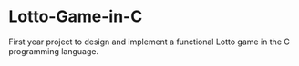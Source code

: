 # Lotto-Game-in-C
First year project to design and implement a functional Lotto game in the C programming language.
